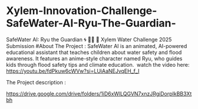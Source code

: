 # Xylem-Innovation-Challenge-SafeWater-AI-Ryu-The-Guardian-
SafeWater AI: Ryu the Guardian 🌀 🌊💧 🎥 Xylem Water Challenge 2025 Submission #About The Project : SafeWater AI is an animated, AI-powered educational assistant that teaches children about water safety and flood awareness. It features an anime-style character named Ryu, who guides kids through flood safety tips and climate education.  
watch the video here:
https://youtu.be/fdPkuw6cWVw?si=LUiAaNEJvqEH_f_I

The Project description :

https://drive.google.com/drive/folders/1iD6xWlLQGVN7xnzJRgiDorpIkBB3Xtbh
